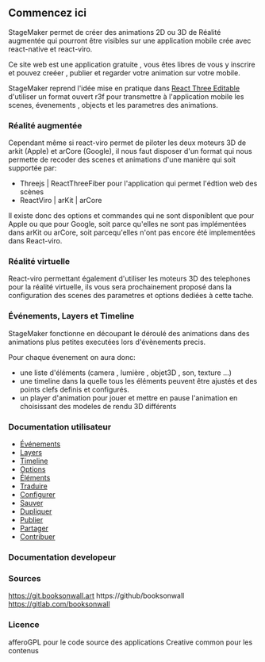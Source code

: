 ## Commencez ici
StageMaker permet de créer des animations 2D ou 3D de Réalité augmentée qui pourront être visibles sur une application mobile crée avec react-native et react-viro.

Ce site web est une application gratuite , vous êtes libres de vous y inscrire et pouvez creéer , publier et regarder votre animation sur votre mobile.

StageMaker reprend l'idée mise en pratique dans [React Three Editable](https://github.com/AndrewPrifer/react-three-editable) d'utiliser un format ouvert r3f pour transmettre à l'application mobile les scenes, évenements , objects et les parametres des animations.

### Réalité augmentée

Cependant même si react-viro permet de piloter les deux moteurs 3D de arkit (Apple) et arCore (Google), il nous faut disposer d'un format qui nous permette de recoder des scenes et animations d'une manière qui soit supportée par:

* Threejs | ReactThreeFiber pour l'application qui permet l'édtion web des scènes
* ReactViro | arKit | arCore

Il existe donc des options et commandes qui ne sont disponiblent que pour Apple ou que pour Google, soit parce qu'elles ne sont pas implémentées dans arKit ou arCore, soit parcequ'elles n'ont pas encore été implementées dans React-viro.   

### Réalité virtuelle

React-viro permettant également d'utiliser les moteurs 3D des telephones pour la réalité virtuelle, ils vous sera prochainement proposé dans la configuration des scenes des parametres et options dediées à cette tache.

### Événements, Layers et Timeline

StageMaker fonctionne en découpant le déroulé des animations dans des animations plus petites executées lors d'évènements precis.

Pour chaque évenement on aura donc:

* une liste d'éléments (camera , lumière , objet3D , son, texture ...)   
* une timeline dans la quelle tous les éléments peuvent être ajustés et des points clefs definis et configurés.
* un player d'animation pour jouer et mettre en pause l'animation en choisissant des modeles de rendu 3D différents  

###  Documentation utilisateur

* [Événements](Événements)
* [Layers](Layers)
* [Timeline](Timeline)
* [Options](Options)
* [Éléments](Éléments)
* [Traduire](Traduire)
* [Configurer](Configurer)
* [Sauver](Sauver)
* [Dupliquer](Dupliquer)
* [Publier](Publier)
* [Partager](Partager)
* [Contribuer](Contribuer)

### Documentation developeur

### Sources
https://git.booksonwall.art
https://github/booksonwall
https://gitlab.com/booksonwall

### Licence
afferoGPL pour le code source des applications
Creative common pour les contenus

